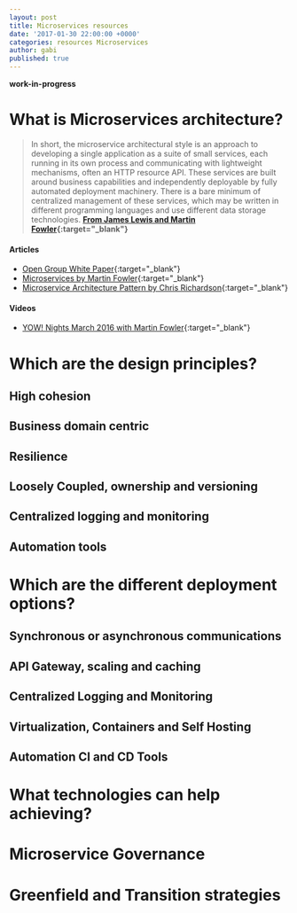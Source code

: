 ```yaml
---
layout: post
title: Microservices resources
date: '2017-01-30 22:00:00 +0000'
categories: resources Microservices
author: gabi
published: true
---
```


**work-in-progress**

# What is Microservices architecture?

> In short, the microservice architectural style is an approach to developing a single application as a suite of small services, each running in its own process and communicating with lightweight mechanisms, often an HTTP resource API. These services are built around business capabilities and independently deployable by fully automated deployment machinery. There is a bare minimum of centralized management of these services, which may be written in different programming languages and use different data storage technologies.
**[From James Lewis and Martin Fowler](https://martinfowler.com/articles/microservices.html){:target="_blank"}**

#### **Articles**
* [Open Group White Paper](https://www2.opengroup.org/ogsys/catalog/W169){:target="_blank"}
* [Microservices by Martin Fowler](https://martinfowler.com/articles/microservices.html){:target="_blank"}
* [Microservice Architecture Pattern by Chris Richardson](http://microservices.io/patterns/microservices.html){:target="_blank"}

#### **Videos**
* [YOW! Nights March 2016 with Martin Fowler](https://www.youtube.com/watch?v=Irlw-LGIJO4){:target="_blank"}

# Which are the design principles?

## High cohesion

## Business domain centric

## Resilience

## Loosely Coupled, ownership and versioning

## Centralized logging and monitoring

## Automation tools

# Which are the different deployment options?

## Synchronous or asynchronous communications

## API Gateway, scaling and caching

## Centralized Logging and Monitoring

## Virtualization, Containers and Self Hosting

## Automation CI and CD Tools

# What technologies can help achieving?

# Microservice Governance

# Greenfield and Transition strategies
